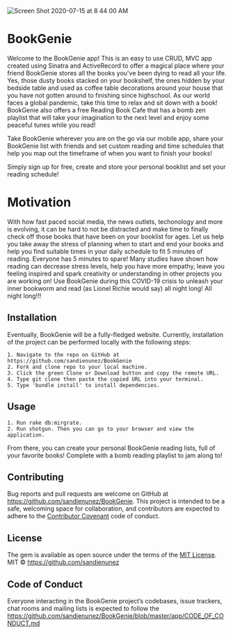 
![Screen Shot 2020-07-15 at 8 44 00 AM](https://user-images.githubusercontent.com/61069416/87860642-127a8a80-c90d-11ea-8f55-bcb4ac71bd74.png)

# BookGenie

Welcome to the BookGenie app! This is an easy to use CRUD, MVC app created using Sinatra and ActiveRecord to offer a magical place where your friend BookGenie stores all the books you've been dying to read all your life. Yes, those dusty books stacked on your bookshelf, the ones hidden by your bedside table and used as coffee table decorations around your house that you have not gotten around to finishing since highschool. As our world faces a global pandemic, take this time to relax and sit down with a book! BookGenie also offers a free Reading Book Cafe that has a bomb zen playlist that will take your imagination to the next level and enjoy some peaceful tunes while you read! 

Take BookGenie wherever you are on the go via our mobile app, share your BookGenie list with friends and set custom reading and time schedules that help you map out the timeframe of when you want to finish your books!

Simply sign up for free, create and store your personal booklist and set your reading schedule! 


# Motivation

With how fast paced social media, the news outlets, techonology and more is evolving, it can be hard to not be distracted and make time to finally check off those books that have been on your booklist for ages. Let us help you take away the stress of planning when to start and end your books and help you find suitable times in your daily schedule to fit 5 minutes of reading. Everyone has 5 minutes to spare! Many studies have shown how reading can decrease stress levels, help you have more empathy, leave you feeling inspired and spark creativity or understanding in other projects you are working on! Use BookGenie during this COVID-19 crisis to unleash your inner bookworm and read (as Lionel Richie would say) all night long! All night long!!!

## Installation
Eventually, BookGenie will be a fully-fledged website. Currently, installation of the project can be performed locally with the following steps:

    1. Navigate to the repo on GitHub at https://github.com/sandienunez/BookGenie
    2. Fork and clone repo to your local machine.
    3. Click the green Clone or Download button and copy the remote URL.
    4. Type git clone then paste the copied URL into your terminal.
    5. Type 'bundle install' to install dependencies. 

## Usage

    1. Run rake db:mirgrate.
    2. Run shotgun. Then you can go to your browser and view the application.
    

From there, you can create your personal BookGenie reading lists, full of your favorite books! Complete with a bomb reading playlist to jam along to!

## Contributing

Bug reports and pull requests are welcome on GitHub at https://github.com/sandienunez/BookGenie. This project is intended to be a safe, welcoming space for collaboration, and contributors are expected to adhere to the [Contributor Covenant](http://contributor-covenant.org) code of conduct.

## License

The gem is available as open source under the terms of the [MIT License](https://opensource.org/licenses/MIT).
MIT © https://github.com/sandienunez 

## Code of Conduct

Everyone interacting in the BookGenie project’s codebases, issue trackers, chat rooms and mailing lists is expected to follow the https://github.com/sandienunez/BookGenie/blob/master/app/CODE_OF_CONDUCT.md
